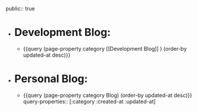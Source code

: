 public:: true

- # Development Blog:
	- {{query (page-property category [[Development Blog]] ) (order-by updated-at desc)}}
- # Personal Blog:
	- {{query (page-property category Blog) (order-by updated-at desc)}}
	  query-properties:: [:category :created-at :updated-at]